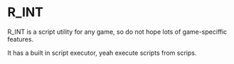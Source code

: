 <h1>R_INT</h1>
R_INT is a script utility for any game, so do not hope lots of game-speciffic features.

It has a built in script executor,
yeah execute scripts from scrips.

